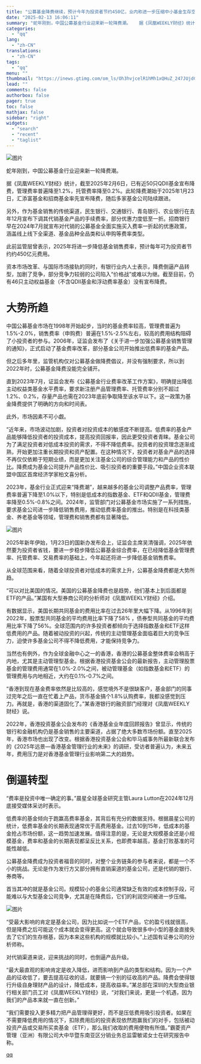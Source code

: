 ```yaml
---
title: "公募基金降费继续，预计今年为投资者节约450亿，业内称进一步压缩中小基金生存空间"
date: "2025-02-13 16:06:11"
summary: "蛇年刚到，中国公募基金行业迎来新一轮降费潮。   据《凤凰WEEKLY财经》统计，截至2025年..."
categories:
  - "qq"
lang:
  - "zh-CN"
translations:
  - "zh-CN"
tags:
  - "qq"
menu: ""
thumbnail: "https://inews.gtimg.com/om_ls/Oh3hvjcelR1hMh1xQHuZ_247JUjdCp1VCI70Yy4IDp-a0AA_640360/0"
lead: ""
comments: false
authorbox: false
pager: true
toc: false
mathjax: false
sidebar: "right"
widgets:
  - "search"
  - "recent"
  - "taglist"
---
```


![图片](https://inews.gtimg.com/om_bt/O0I2EsB8Qs8SFgq7ew8Tiljb4W4XUZp_noXDK_dZt_-i0AA/641)

蛇年刚到，中国公募基金行业迎来新一轮降费潮。

据《凤凰WEEKLY财经》统计，截至2025年2月6日，已有近50只QDII基金宣布降费，管理费率普遍降至1.2%，托管费率降至0.2%。此轮降费潮始于2025年1月23日，汇添富基金和招商基金率先宣布降费，随后多家基金公司陆续跟进。

另外，作为基金销售的传统渠道，民生银行、交通银行、青岛银行、农业银行在去年12月宣布下调其代销基金产品的手续费率，部分优惠力度低至一折。招商银行早在2024年7月就宣布对代销的公募基金全面实施买入费率一折起的优惠政策，涵盖线上线下全渠道、基金品种全品类和认申购等费率类型。

此前监管层曾表示，2025年将进一步降低基金销售费率，预计每年可为投资者节约约450亿元费用。

资本市场改革、与国际市场接轨的同时，有银行业内人士表示，降费倒逼产品转型，加剧了竞争，部分竞争力较弱的公司陷入“价格战”或难以为继。截至目前，仍有46只主动权益基金（不含QDII基金和浮动费率基金）没有宣布降费。

大势所趋
====

中国公募基金市场在1998年开始起步，当时的基金费率较高，管理费普遍为1.5%-2.0%，销售费率（申购费）普遍在1.5%-2.5%左右，较高的费用结构阻碍了小投资者的参与。2006年，证监会发布了《关于进一步加强公募基金销售管理的通知》，正式启动了基金费率改革，部分基金公司开始推出低费率的基金产品。

但之后多年里，监管机构仅对公募基金做降费倡议，并没有强制要求，所以到2022年时，公募基金降费没能完全铺开。

直到2023年7月，证监会发布《公募基金行业费率改革工作方案》，明确提出降低主动权益类基金水平费率，要求新注册产品管理费率、托管费率分别不超过1.2%、0.2%，存量产品也需在2023年底前争取降至该水平以下。这一政策为基金降费提供了明确的方向和时间表。

此外，市场因素不可小觑。

“近年来，市场波动加剧，投资者对投资成本的敏感度不断提高。低费率的基金产品能够降低投资者的投资成本，提高投资回报率，因此更受投资者青睐。基金公司为了满足投资者对低成本投资的需求，不得不降低费率。投资者的投资理念逐渐成熟，开始更加注重长期投资和资产配置。在这种情况下，投资者对基金产品的选择不再仅仅依赖于短期业绩，而是更加关注基金公司的综合管理能力和产品的性价比。降费成为基金公司提升产品性价比、吸引投资者的重要手段。”中国企业资本联盟中国区首席经济学家柏文喜分析。

2023年，基金行业正式迎来“降费潮”，越来越多的基金公司调整产品费率，管理费率普遍下降至1.0%以下，特别是低成本的指数基金、ETF和QDII基金，管理费率降至0.5%-0.8%之间。2024年，监管部门对公募基金市场实施了一系列措施，要求基金公司进一步降低销售费用，推动低费率基金的推出。特别是在科技类基金、养老基金等领域，管理费和销售费都有显著降低。

![图片](https://inews.gtimg.com/om_bt/OAcR0_4I3F_-RqgU7Zn6K1axw6zjEeP9qZzvuz35-325AAA/641)

2025年新年伊始，1月23日的国新办发布会上，证监会主席吴清强调，2025年依然要为投资者省钱，要进一步稳步降低公募基金综合费率，在已经降低基金管理费率、托管费率、交易费率的基础上，今年起还将进一步降低基金销售费率。

从全球范围来看，随着全球投资者对低成本的需求上升，公募基金降费都是大势所趋。

“可以对比美国的情况。美国的公募基金降费也是趋势，他们基本上到后面都是ETF的产品。”某国有大型券商公司的分析师对《凤凰WEEKLY财经》介绍。

有数据显示，美国长期共同基金的费用比率在过去26年里大幅下降。从1996年到2022年，股票型共同基金的平均费用比率下降了58% ，债券型共同基金的平均费用比率下降了56%。全球范围内的许多投资者都倾向于选择指数基金和ETF这样低费用的产品。随着被动投资的兴起，传统的主动管理基金面临着巨大的竞争压力，迫使许多基金公司不得不降低费用，才能保持竞争力。

当然也有例外，作为全球金融中心之一的香港，香港的公募基金整体费率会稍高于内地，尤其是主动管理型基金。根据香港投资基金公会的最新报告，主动管理股票基金的管理费用通常在1.0%-2.0%之间，被动管理基金（如指数基金和ETF）的管理费用与内地相近，大约在0.1%-0.7%之间。

“香港到现在基金费率依然是比较高的，感觉境外不是很缺客户，基金部门的同事过完年之后一直在忙着上产品，货币基金搞个1.8%认购费率，我都没感觉到压力。再就是，香港的渠道固化了。”某香港银行的融资部门经理对《凤凰WEEKLY财经》说。

2022年，香港投资基金公会发布的《香港基金业年度回顾报告》曾显示，传统的银行和金融机构仍是基金销售的主要渠道，占据了绝大多数市场份额。直至2025年，香港市场也出现了改变。根据香港投资基金公会和毕马威事务所最新联合发布的《2025年远景—香港基金管理行业的未来》的调研，受访者普遍认为，未来五年，费用压力是对香港基金管理行业影响第二大的趋势。

倒逼转型
====

“费率是投资中唯一确定的事。”晨星全球基金研究主管Laura Lutton在2024年12月底接受媒体采访时表示。

低费率的基金倾向于跑赢高费率基金，其背后有充分的数据支持。根据晨星公司的统计，低费率基金的长期表现通常优于高费用基金。过去10到15年，低成本的基金抢占市场份额，这一趋势加速发展。值得注意的是，无论是大规模基金还是小规模基金，费率和基金的长期表现都呈反比关系，也即费率越高，基金打败基准的可能性越低。

公募基金降费成为投资者福音的同时，对整个业务链条的参与者来说，都是一个不小的挑战。无论是作为发行方又部分拥有直销渠道的基金公司，还是代销的银行、券商等。

首当其冲的就是基金公司。规模较小的基金公司通常缺乏有效的成本控制手段，可能难以与大型基金公司竞争，尤其是在降费后，它们的利润空间被进一步压缩。

![图片](https://inews.gtimg.com/om_bt/OXHGFAok2koDR7Tm6Qfg05OKmhLBTcSb01uuQvS_Y06mIAA/641)

“受最大影响的肯定是基金公司，因为比如说一个ETF产品，它的盈亏线就很高，但是降费之后可能这个成本就会变得更高。这个就会导致很多中小型的基金直接失去了它们的生存根基，因为本来这些机构的规模就比较小。”上述国有证券公司的分析师称。

对代销渠道来说，迎来挑战的同时，也倒逼产品升级。

“最大最直观的影响肯定是收入降低，进而影响到产品的类型和结构。因为一个产品的征收低了，要去提高征收的话，就要搞一个别的征收高的产品。降费会使得银行升级自身理财产品的设计，降低成本，提高收益率。”某总部在深圳的大型商业银行相关部门员工对《凤凰WEEKLY财经》说，“对我们来说，更是一个机遇，因为我们的产品本来就一直在创新。”

“我们需要投入更多精力把产品管理得更好，而不是压低费用吸引投资者。如果在不需要降低费用的情况下，扣除费用后的投资表现依然跑赢我们的对手，包括被动投资产品或交易所买卖基金（ETF），那么我们收取的费用便物有所值。”霸菱资产管理（亚洲）有限公司大中华暨东南亚区分销业务总监雷敏诺女士在研究报告中称。

[qq](https://new.qq.com/rain/a/20250213A05MBZ00)
